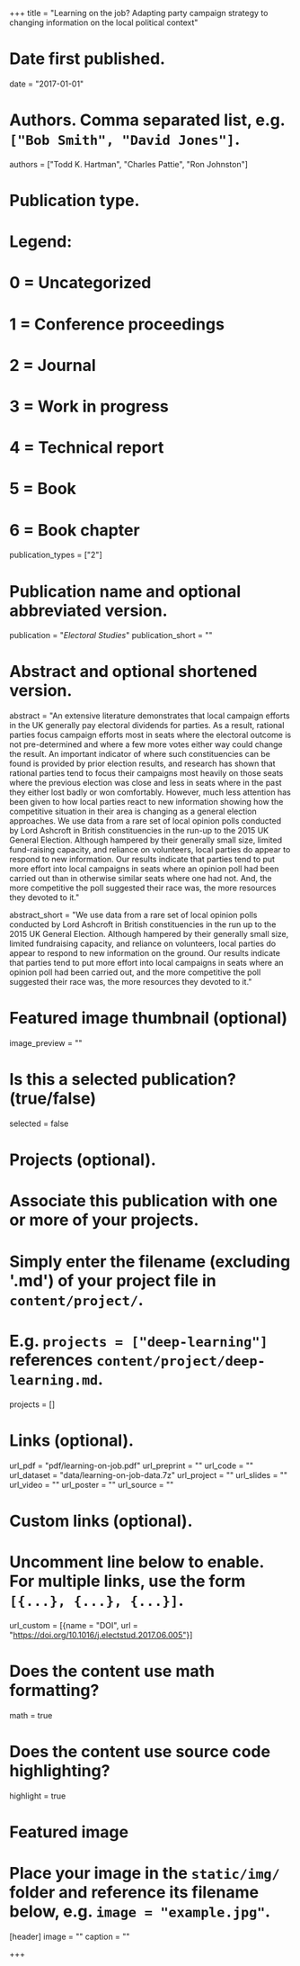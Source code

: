 +++
title = "Learning on the job? Adapting party campaign strategy to changing information on the local political context"

# Date first published.
date = "2017-01-01"

# Authors. Comma separated list, e.g. `["Bob Smith", "David Jones"]`.
authors = ["Todd K. Hartman", "Charles Pattie", "Ron Johnston"]

# Publication type.
# Legend:
# 0 = Uncategorized
# 1 = Conference proceedings
# 2 = Journal
# 3 = Work in progress
# 4 = Technical report
# 5 = Book
# 6 = Book chapter
publication_types = ["2"]

# Publication name and optional abbreviated version.
publication = "*Electoral Studies*"
publication_short = ""

# Abstract and optional shortened version.
abstract = "An extensive literature demonstrates that local campaign efforts in the UK generally pay electoral dividends for parties. As a result, rational parties focus campaign efforts most in seats where the electoral outcome is not pre-determined and where a few more votes either way could change the result. An important indicator of where such constituencies can be found is provided by prior election results, and research has shown that rational parties tend to focus their campaigns most heavily on those seats where the previous election was close and less in seats where in the past they either lost badly or won comfortably. However, much less attention has been given to how local parties react to new information showing how the competitive situation in their area is changing as a general election approaches. We use data from a rare set of local opinion polls conducted by Lord Ashcroft in British constituencies in the run-up to the 2015 UK General Election. Although hampered by their generally small size, limited fund-raising capacity, and reliance on volunteers, local parties do appear to respond to new information. Our results indicate that parties tend to put more effort into local campaigns in seats where an opinion poll had been carried out than in otherwise similar seats where one had not. And, the more competitive the poll suggested their race was, the more resources they devoted to it."

abstract_short = "We use data from a rare set of local opinion polls conducted by Lord Ashcroft in British constituencies in the run up to the 2015 UK General Election. Although hampered by their generally small size, limited fundraising capacity, and reliance on volunteers, local parties do appear to respond to new information on the ground. Our results indicate that parties tend to put more effort into local campaigns in seats where an opinion poll had been carried out, and the more competitive the poll suggested their race was, the more resources they devoted to it."

# Featured image thumbnail (optional)
image_preview = ""

# Is this a selected publication? (true/false)
selected = false

# Projects (optional).
#   Associate this publication with one or more of your projects.
#   Simply enter the filename (excluding '.md') of your project file in `content/project/`.
#   E.g. `projects = ["deep-learning"]` references `content/project/deep-learning.md`.
projects = []

# Links (optional).
url_pdf = "pdf/learning-on-job.pdf"
url_preprint = ""
url_code = ""
url_dataset = "data/learning-on-job-data.7z"
url_project = ""
url_slides = ""
url_video = ""
url_poster = ""
url_source = ""

# Custom links (optional).
#   Uncomment line below to enable. For multiple links, use the form `[{...}, {...}, {...}]`.
url_custom = [{name = "DOI", url = "https://doi.org/10.1016/j.electstud.2017.06.005"}]

# Does the content use math formatting?
math = true

# Does the content use source code highlighting?
highlight = true

# Featured image
# Place your image in the `static/img/` folder and reference its filename below, e.g. `image = "example.jpg"`.
[header]
image = ""
caption = ""

+++
